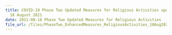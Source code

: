 ```yaml
---
title: COVID-19 Phase Two Updated Measures for Religious Activities updated on
  18 August 2021
date: 2021-08-18 Phase Two Updated Measures for Religious Activities
file_url: /files/PhaseTwo_EnhancedMeasures_ReligiousActivities_18Aug2021_final.pdf
---
```


